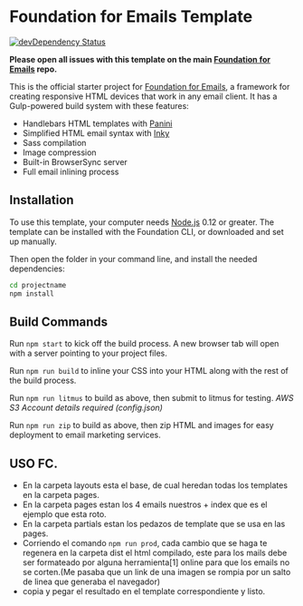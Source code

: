 # Foundation for Emails Template

[![devDependency Status](https://david-dm.org/zurb/foundation-emails-template/dev-status.svg)](https://david-dm.org/zurb/foundation-emails-template#info=devDependencies)

**Please open all issues with this template on the main [Foundation for Emails](http://github.com/zurb/foundation-emails/issues) repo.**

This is the official starter project for [Foundation for Emails](http://foundation.zurb.com/emails), a framework for creating responsive HTML devices that work in any email client. It has a Gulp-powered build system with these features:

- Handlebars HTML templates with [Panini](http://github.com/zurb/panini)
- Simplified HTML email syntax with [Inky](http://github.com/zurb/inky)
- Sass compilation
- Image compression
- Built-in BrowserSync server
- Full email inlining process

## Installation

To use this template, your computer needs [Node.js](https://nodejs.org/en/) 0.12 or greater. The template can be installed with the Foundation CLI, or downloaded and set up manually.

Then open the folder in your command line, and install the needed dependencies:

```bash
cd projectname
npm install
```

## Build Commands

Run `npm start` to kick off the build process. A new browser tab will open with a server pointing to your project files.

Run `npm run build` to inline your CSS into your HTML along with the rest of the build process.

Run `npm run litmus` to build as above, then submit to litmus for testing. *AWS S3 Account details required (config.json)*

Run `npm run zip` to build as above, then zip HTML and images for easy deployment to email marketing services.

## USO FC.

* En la carpeta layouts esta el base, de cual heredan todas los templates en la carpeta pages.
* En la carpeta pages estan los 4 emails nuestros + index que es el ejemplo que esta roto.
* En la carpeta partials estan los pedazos de template que se usa en las pages.
* Corriendo el comando `npm run prod`, cada cambio que se haga te regenera en la carpeta dist el
html compilado, este para los mails debe ser formateado por alguna herramienta[1] online para que los
emails no se corten.(Me pasaba que un link de una imagen se rompia por un salto de linea que generaba
el navegador)
* copia y pegar el resultado en el template correspondiente y listo.